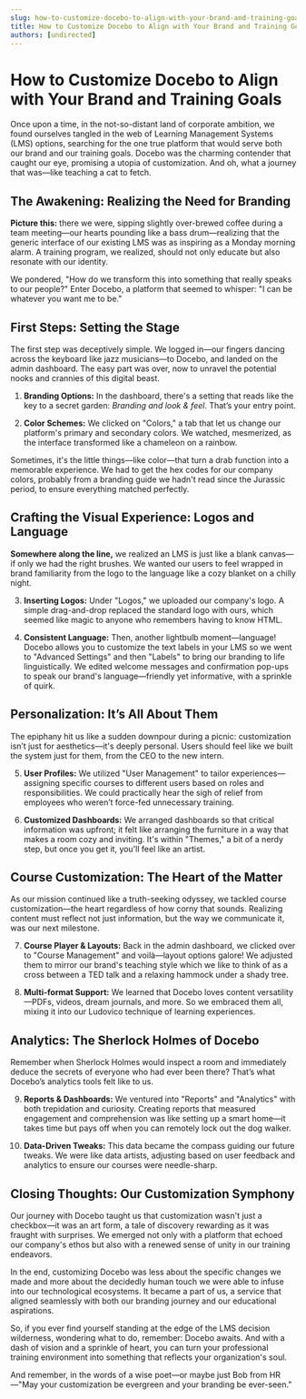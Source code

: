 ```yaml
---
slug: how-to-customize-docebo-to-align-with-your-brand-and-training-goals
title: How to Customize Docebo to Align with Your Brand and Training Goals
authors: [undirected]
---
```



# How to Customize Docebo to Align with Your Brand and Training Goals

Once upon a time, in the not-so-distant land of corporate ambition, we found ourselves tangled in the web of Learning Management Systems (LMS) options, searching for the one true platform that would serve both our brand and our training goals. Docebo was the charming contender that caught our eye, promising a utopia of customization. And oh, what a journey that was—like teaching a cat to fetch.

## The Awakening: Realizing the Need for Branding

**Picture this:** there we were, sipping slightly over-brewed coffee during a team meeting—our hearts pounding like a bass drum—realizing that the generic interface of our existing LMS was as inspiring as a Monday morning alarm. A training program, we realized, should not only educate but also resonate with our identity. 

We pondered, "How do we transform this into something that really speaks to our people?" Enter Docebo, a platform that seemed to whisper: "I can be whatever you want me to be."

## First Steps: Setting the Stage

The first step was deceptively simple. We logged in—our fingers dancing across the keyboard like jazz musicians—to Docebo, and landed on the admin dashboard. The easy part was over, now to unravel the potential nooks and crannies of this digital beast.

1. **Branding Options:** In the dashboard, there's a setting that reads like the key to a secret garden: *Branding and look & feel*. That’s your entry point. 
   
2. **Color Schemes:** We clicked on "Colors," a tab that let us change our platform's primary and secondary colors. We watched, mesmerized, as the interface transformed like a chameleon on a rainbow.

Sometimes, it's the little things—like color—that turn a drab function into a memorable experience. We had to get the hex codes for our company colors, probably from a branding guide we hadn't read since the Jurassic period, to ensure everything matched perfectly.

## Crafting the Visual Experience: Logos and Language

**Somewhere along the line,** we realized an LMS is just like a blank canvas—if only we had the right brushes. We wanted our users to feel wrapped in brand familiarity from the logo to the language like a cozy blanket on a chilly night.

3. **Inserting Logos:** Under "Logos," we uploaded our company's logo. A simple drag-and-drop replaced the standard logo with ours, which seemed like magic to anyone who remembers having to know HTML.

4. **Consistent Language:** Then, another lightbulb moment—language! Docebo allows you to customize the text labels in your LMS so we went to "Advanced Settings" and then "Labels" to bring our branding to life linguistically. We edited welcome messages and confirmation pop-ups to speak our brand's language—friendly yet informative, with a sprinkle of quirk.

## Personalization: It’s All About Them

The epiphany hit us like a sudden downpour during a picnic: customization isn’t just for aesthetics—it's deeply personal. Users should feel like we built the system just for them, from the CEO to the new intern.

5. **User Profiles:** We utilized "User Management" to tailor experiences—assigning specific courses to different users based on roles and responsibilities. We could practically hear the sigh of relief from employees who weren’t force-fed unnecessary training.

6. **Customized Dashboards:** We arranged dashboards so that critical information was upfront; it felt like arranging the furniture in a way that makes a room cozy and inviting. It's within "Themes," a bit of a nerdy step, but once you get it, you'll feel like an artist.

## Course Customization: The Heart of the Matter

As our mission continued like a truth-seeking odyssey, we tackled course customization—the heart regardless of how corny that sounds. Realizing content must reflect not just information, but the way we communicate it, was our next milestone.

7. **Course Player & Layouts:** Back in the admin dashboard, we clicked over to "Course Management" and voilà—layout options galore! We adjusted them to mirror our brand's teaching style which we like to think of as a cross between a TED talk and a relaxing hammock under a shady tree.

8. **Multi-format Support:** We learned that Docebo loves content versatility—PDFs, videos, dream journals, and more. So we embraced them all, mixing it into our Ludovico technique of learning experiences.

## Analytics: The Sherlock Holmes of Docebo

Remember when Sherlock Holmes would inspect a room and immediately deduce the secrets of everyone who had ever been there? That’s what Docebo’s analytics tools felt like to us.

9. **Reports & Dashboards:** We ventured into "Reports" and "Analytics" with both trepidation and curiosity. Creating reports that measured engagement and comprehension was like setting up a smart home—it takes time but pays off when you can remotely lock out the dog walker.

10. **Data-Driven Tweaks:** This data became the compass guiding our future tweaks. We were like data artists, adjusting based on user feedback and analytics to ensure our courses were needle-sharp.

## Closing Thoughts: Our Customization Symphony

Our journey with Docebo taught us that customization wasn't just a checkbox—it was an art form, a tale of discovery rewarding as it was fraught with surprises. We emerged not only with a platform that echoed our company's ethos but also with a renewed sense of unity in our training endeavors.

In the end, customizing Docebo was less about the specific changes we made and more about the decidedly human touch we were able to infuse into our technological ecosystems. It became a part of us, a service that aligned seamlessly with both our branding journey and our educational aspirations.

So, if you ever find yourself standing at the edge of the LMS decision wilderness, wondering what to do, remember: Docebo awaits. And with a dash of vision and a sprinkle of heart, you can turn your professional training environment into something that reflects your organization's soul.

And remember, in the words of a wise poet—or maybe just Bob from HR—"May your customization be evergreen and your branding be ever-seen."